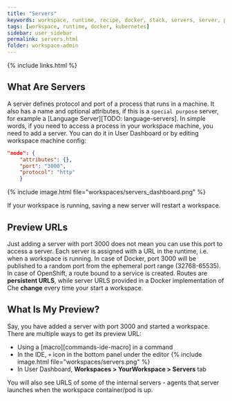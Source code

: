 ```yaml
---
title: "Servers"
keywords: workspace, runtime, recipe, docker, stack, servers, server, port, preview, preview url, server
tags: [workspace, runtime, docker, kubernetes]
sidebar: user_sidebar
permalink: servers.html
folder: workspace-admin
---
```


{% include links.html %}

## What Are Servers

A server defines protocol and port of a process that runs in a machine. It also has a name and optional attributes, if this is a `special purpose` server, for example a [Language Server][TODO: language-servers]. In simple words, if you need to access a process in your workspace machine, you need to add a server. You can do it in User Dashboard or by editing workspace machine config:

```json
"node": {
    "attributes": {},
    "port": "3000",
    "protocol": "http"
    }
```

{% include image.html file="workspaces/servers_dashboard.png" %}

If your workspace is running, saving a new server will restart a workspace.

## Preview URLs

Just adding a server with port 3000 does not mean you can use this port to access a server. Each server is assigned with a URL in the runtime, i.e. when a workspace is running. In case of Docker, port 3000 will be published to a random port from the ephemeral port range (32768-65535). In case of OpenShift, a route bound to a service is created. Routes are **persistent URLS**, while server URLS provided in a Docker implementation of Che **change** every time your start a workspace.

## What Is My Preview?

Say, you have added a server with port 3000 and started a workspace. There are multiple ways to get its preview URL:

* Using a [macro][commands-ide-macro] in a command
* In the IDE, `+` icon in the bottom panel under the editor
{% include image.html file="workspaces/servers.png" %}
* In User Dashboard, **Workspaces > YourWorkspace > Servers** tab

You will also see URLS of some of the internal servers - agents that server launches when the workspace container/pod is up.
